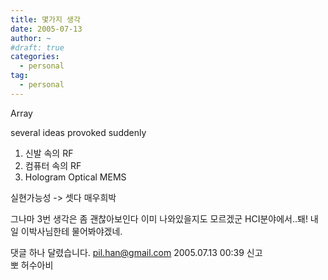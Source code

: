 ```yaml
---
title: 몇가지 생각
date: 2005-07-13
author: ~
#draft: true
categories:
  - personal
tag:
  - personal
---
```




Array

several ideas provoked suddenly

1. 신발 속의 RF
2. 컴퓨터 속의 RF
3. Hologram Optical MEMS

실현가능성 -> 셋다 매우희박

그나마 3번 생각은 좀 괜찮아보인다
이미 나와있을지도 모르겠군 HCI분야에서..퇘!
내일 이박사님한테 물어봐야겠네.


 댓글 하나 달렸습니다.
 pil.han@gmail.com 2005.07.13 00:39 신고   
뽀 허수아비




